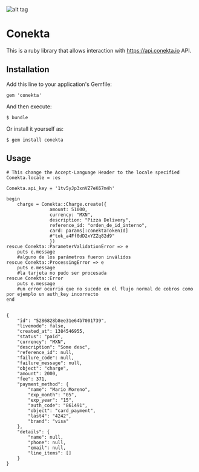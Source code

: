 ![alt tag](https://raw.github.com/conekta/conekta-ruby/master/readme_files/cover.png)

# Conekta

This is a ruby library that allows interaction with https://api.conekta.io API.

## Installation

Add this line to your application's Gemfile:

    gem 'conekta'

And then execute:

    $ bundle

Or install it yourself as:

    $ gem install conekta

## Usage
    # This change the Accept-Language Header to the locale specified
    Conekta.locale = :es
    
    Conekta.api_key = '1tv5yJp3xnVZ7eK67m4h'
    
    begin
        charge = Conekta::Charge.create({
                    amount: 51000,
                    currency: "MXN",
                    description: "Pizza Delivery",
                    reference_id: "orden_de_id_interno",
                    card: params[:conektaTokenId] 
                    #"tok_a4Ff0dD2xYZZq82d9"
                    })
    rescue Conekta::ParameterValidationError => e
        puts e.message 
        #alguno de los parámetros fueron inválidos
    rescue Conekta::ProcessingError => e
        puts e.message 
        #la tarjeta no pudo ser procesada
    rescue Conekta::Error
        puts e.message 
        #un error ocurrió que no sucede en el flujo normal de cobros como por ejemplo un auth_key incorrecto
    end
    

    {
        "id": "5286828b8ee31e64b7001739",
        "livemode": false,
        "created_at": 1384546955,
        "status": "paid",
        "currency": "MXN",
        "description": "Some desc",
        "reference_id": null,
        "failure_code": null,
        "failure_message": null,
        "object": "charge",
        "amount": 2000,
        "fee": 371,
        "payment_method": {
            "name": "Mario Moreno",
            "exp_month": "05",
            "exp_year": "15",
            "auth_code": "861491",
            "object": "card_payment",
            "last4": "4242",
            "brand": "visa"
        },
        "details": {
            "name": null,
            "phone": null,
            "email": null,
            "line_items": []
        }
    }
